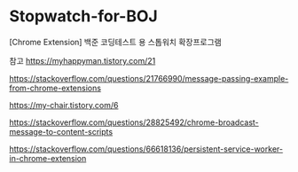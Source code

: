# Stopwatch-for-BOJ

[Chrome Extension] 백준 코딩테스트 용 스톱워치 확장프로그램

참고
https://myhappyman.tistory.com/21

https://stackoverflow.com/questions/21766990/message-passing-example-from-chrome-extensions

https://my-chair.tistory.com/6

https://stackoverflow.com/questions/28825492/chrome-broadcast-message-to-content-scripts

https://stackoverflow.com/questions/66618136/persistent-service-worker-in-chrome-extension
